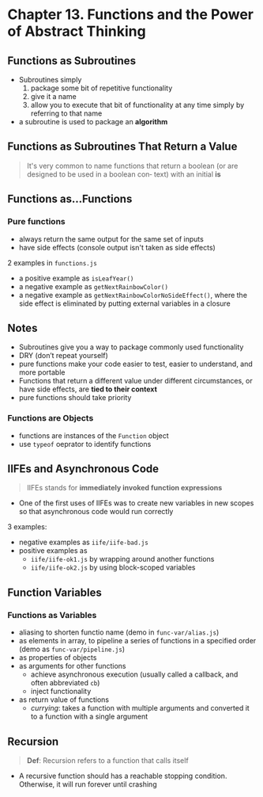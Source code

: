 # Chapter 13. Functions and the Power of Abstract Thinking  

## Functions as Subroutines  
+ Subroutines simply  
  1. package some bit of repetitive functionality  
  2. give it a name  
  3. allow you to execute that bit of functionality at any time simply by referring to that name  
+ a subroutine is used to package an **algorithm**

## Functions as Subroutines That Return a Value  
> It's very common to name functions that return a boolean (or are designed to be used in a boolean con‐ text) with an initial **is**   

## Functions as...Functions  
### Pure functions  
+ always return the same output for the same set of inputs  
+ have side effects (console output isn't taken as side effects) 

2 examples in `functions.js`   
+ a positive example as `isLeafYear()` 
+ a negative example as `getNextRainbowColor()`   
+ a negative example as `getNextRainbowColorNoSideEffect()`, where the side effect is eliminated by putting external variables in a closure    

## Notes  
+ Subroutines give you a way to package commonly used functionality    
+ DRY (don’t repeat yourself)  
+ pure functions make your code easier to test, easier to understand, and more portable  
+ Functions that return a different value under different circumstances, or have side effects, are **tied to their context**   
+ pure functions should take priority  

### Functions are Objects  
+ functions are instances of the `Function` object  
+ use `typeof` oeprator to identify functions  

## IIFEs and Asynchronous Code  
> IIFEs stands for **immediately invoked function expressions** 
+ One of the first uses of IIFEs was to create new variables in new scopes so that asynchronous code would run correctly  

3 examples:
+ negative examples as `iife/iife-bad.js`   
+ positive examples as  
  - `iife/iife-ok1.js` by wrapping around another functions  
  - `iife/iife-ok2.js` by using block-scoped variables  

## Function Variables
### Functions as Variables  
+ aliasing to shorten functio name (demo in `func-var/alias.js`) 
+ as elements in array, to pipeline a series of functions in a specified order (demo as `func-var/pipeline.js`)    
+ as properties of objects  
+ as arguments for other functions  
  - achieve asynchronous execution (usually called a callback, and often abbreviated `cb`)  
  - inject functionality  
+ as return value of functions  
  - *currying*: takes a function with multiple arguments and converted it to a function with a single argument

## Recursion  
> **Def**: Recursion refers to a function that calls itself  

+ A recursive function should has a reachable stopping condition. Otherwise, it will run forever until crashing  
